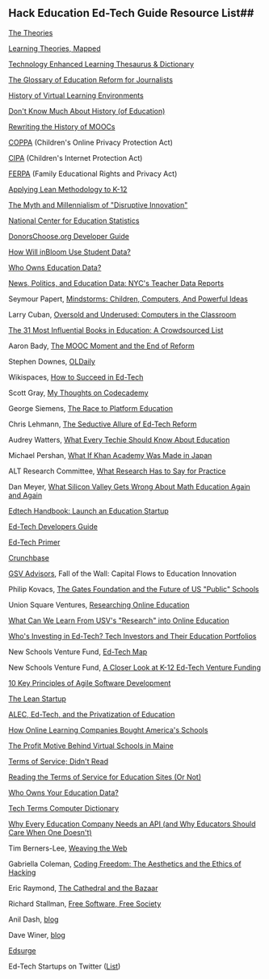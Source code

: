 ## Hack Education Ed-Tech Guide Resource List##

[The Theories](http://home.sprynet.com/~gkearsley/tip/theories.html)

[Learning Theories, Mapped](http://cmapspublic3.ihmc.us/rid=1LGVGJY66-CCD5CZ-12G3/Learning%20Theory.cmap)

[Technology Enhanced Learning Thesaurus & Dictionary](http://www.tel-thesaurus.net/)

[The Glossary of Education Reform for Journalists](http://edglossary.org)

[History of Virtual Learning Environments](http://en.wikipedia.org/wiki/History_of_virtual_learning_environments)

[Don't Know Much About History (of Education)](http://hackeducation.com/2012/11/01/history-of-education-khan-academy/)

[Rewriting the History of MOOCs](http://hackeducation.com/2013/05/04/ed-tech-argo-f-k-yourself/)

[COPPA](http://www.ftc.gov/privacy/coppafaqs.shtm) (Children's Online Privacy Protection Act)

[CIPA](http://www.fcc.gov/guides/childrens-internet-protection-act) (Children's Internet Protection Act)

[FERPA](http://www2.ed.gov/policy/gen/guid/fpco/ferpa/index.html) (Family Educational Rights and Privacy Act)

[Applying Lean Methodology to K-12](http://lessoncast.org/tag/applying-lean-methodology-to-k12/)

[The Myth and Millennialism of "Disruptive Innovation"](http://hackeducation.com/2013/05/24/disruptive-innovation/)

[National Center for Education Statistics](http://nces.ed.gov/)

[DonorsChoose.org Developer Guide](http://developer.donorschoose.org/)

[How Will inBloom Use Student Data?](http://blogs.kqed.org/mindshift/2012/07/how-will-student-data-be-used/)

[Who Owns Education Data?](http://hackeducation.com/2013/02/26/who-owns-your-education-data-etmooc/)

[News, Politics, and Education Data: NYC's Teacher Data Reports](http://www.hackeducation.com/2012/02/24/news-politics-and-educational-data-nyc-teacher-data-reports/)

Seymour Papert, [Mindstorms: Children, Computers, And Powerful Ideas](http://www.amazon.com/gp/product/0465046746/ref=as_li_ss_tl?ie=UTF8&camp=1789&creative=390957&creativeASIN=0465046746&linkCode=as2&tag=hackeduc-20)

Larry Cuban, [Oversold and Underused: Computers in the Classroom](http://www.amazon.com/gp/product/0674011090/ref=as_li_ss_tl?ie=UTF8&camp=1789&creative=390957&creativeASIN=0674011090&linkCode=as2&tag=hackeduc-20)

[The 31 Most Influential Books in Education: A Crowdsourced List](http://grantwiggins.wordpress.com/2012/12/01/the-31-most-influential-classic-books-in-education-a-crowd-sourced-list/)

Aaron Bady, [The MOOC Moment and the End of Reform](http://thenewinquiry.com/blogs/zunguzungu/the-mooc-moment-and-the-end-of-reform/)

Stephen Downes, [OLDaily](http://www.downes.ca/news/OLDaily.htm)

Wikispaces, [How to Succeed in Ed-Tech](http://www.wikispaces.com/content/topic/how-to-succeed-in-education)

Scott Gray, [My Thoughts on Codecademy](http://blog.oreillyschool.com/2011/12/my-thoughts-on-codecademy.html)

George Siemens, [The Race to Platform Education](http://www.elearnspace.org/blog/2011/10/13/the-race-to-platform-education/)

Chris Lehmann, [The Seductive Allure of Ed-Tech Reform](http://practicaltheory.org/blog/2012/08/20/the-seductive-allure-of-edu-tech-reform/)

Audrey Watters, [What Every Techie Should Know About Education](http://hackeducation.com/2012/03/17/what-every-techie-should-know-about-education/)

Michael Pershan, [What If Khan Academy Was Made in Japan](http://youtu.be/CHoXRvGTtAQ)

ALT Research Committee, [What Research Has to Say for Practice](http://wiki.alt.ac.uk/index.php/What_research_has_to_say_for_practice)

Dan Meyer, [What Silicon Valley Gets Wrong About Math Education Again and Again](http://blog.mrmeyer.com/?p=12782)

[Edtech Handbook: Launch an Education Startup](http://edtechhandbook.com/)

[Ed-Tech Developers Guide](http://developers.hackeducation.com)

[Ed-Tech Primer](http://third-bit.com/educate/index.php?title=Main_Page)

[Crunchbase](http://crunchbase.com)

[GSV Advisors](http://gsvadvisors.com/), Fall of the Wall: Capital Flows to Education Innovation

Philip Kovacs, [The Gates Foundation and the Future of US "Public" Schools](http://www.amazon.com/Foundation-Schools-Routledge-Education-Neoliberalism/dp/0415873347)

Union Square Ventures, [Researching Online Education](http://www.usv.com/2012/10/researching-online-education.php)

[What Can We Learn From USV's "Research" into Online Education](http://hackeducation.com/2012/10/04/union-square-ventures/)

[Who's Investing in Ed-Tech? Tech Investors and Their Education Portfolios](http://hackeducation.com/2012/10/10/ed-tech-investors/)

New Schools Venture Fund, [Ed-Tech Map](http://www.newschools.org/entrepreneurs/edtechmap)

New Schools Venture Fund, [A Closer Look at K-12 Ed-Tech Venture Funding](http://www.newschools.org/blog/closer-look)

[10 Key Principles of Agile Software Development](http://www.allaboutagile.com/what-is-agile-10-key-principles/)

[The Lean Startup](http://theleanstartup.com/)

[ALEC, Ed-Tech, and the Privatization of Education](http://hackeducation.com/2012/10/08/alec-and-ed-tech/)

[How Online Learning Companies Bought America's Schools](http://www.thenation.com/article/164651/how-online-learning-companies-bought-americas-schools?page=ful)

[The Profit Motive Behind Virtual Schools in Maine](http://www.pressherald.com/news/virtual-schools-in-maine_2012-09-02.html)

[Terms of Service; Didn't Read](http://tos-dr.info/)

[Reading the Terms of Service for Education Sites (Or Not)](http://hackeducation.com/2012/10/24/tos-tl-dr/)

[Who Owns Your Education Data?](http://hackeducation.com/2013/02/26/who-owns-your-education-data-etmooc/)

[Tech Terms Computer Dictionary](http://www.techterms.com/)

[Why Every Education Company Needs an API (and Why Educators Should Care When One Doesn't)](http://www.hackeducation.com/2012/04/13/education-api/)

Tim Berners-Lee, [Weaving the Web](http://www.w3.org/People/Berners-Lee/Weaving/Overview.html)

Gabriella Coleman, [Coding Freedom: The Aesthetics and the Ethics of Hacking](http://gabriellacoleman.org/)

Eric Raymond, [The Cathedral and the Bazaar](http://www.catb.org/esr/writings/homesteading/) 

Richard Stallman, [Free Software, Free Society](https://www.gnu.org/doc/fsfs-ii-2.pdf)

Anil Dash, [blog](http://dashes.com/anil/) 

Dave Winer, [blog](http://scripting.com/)

[Edsurge](http://edsurge.com)

Ed-Tech Startups on Twitter ([List](https://twitter.com/i/#!/audreywatters/ed-tech-startups))


